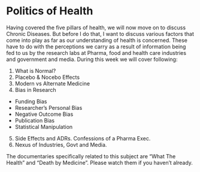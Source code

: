 # Politics of Health

Having covered the five pillars of health, we will now move on to discuss Chronic Diseases. But before I do that, I want to discuss various factors that come into play as far as our understanding of health is concerned. These have to do with the perceptions we carry as a result of information being fed to us by the research labs at Pharma, food and health care industries and government and media. During this week we will cover following:
1. What is Normal?
2. Placebo & Nocebo Effects
3. Modern vs Alternate Medicine
4. Bias in Research
- Funding Bias
- Researcher’s Personal Bias 
- Negative Outcome Bias
- Publication Bias
- Statistical Manipulation
5. Side Effects and ADRs. Confessions of a Pharma Exec. 
6. Nexus of Industries, Govt and Media.

The documentaries specifically related to this subject are “What The Health” and “Death by Medicine”. Please watch them if you haven’t already.
